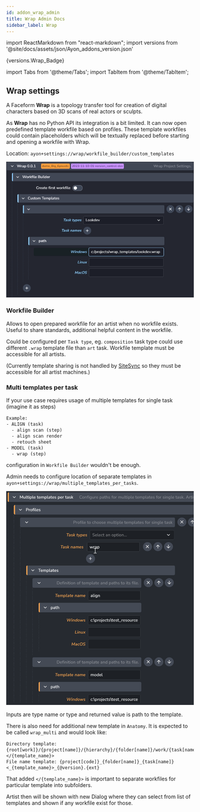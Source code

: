 ```yaml
---
id: addon_wrap_admin
title: Wrap Admin Docs
sidebar_label: Wrap
---
```


import ReactMarkdown from "react-markdown";
import versions from '@site/docs/assets/json/Ayon_addons_version.json'

<ReactMarkdown>
{versions.Wrap_Badge}
</ReactMarkdown>

import Tabs from '@theme/Tabs';
import TabItem from '@theme/TabItem';

## Wrap settings

A Faceform **Wrap** is a topology transfer tool for creation of digital characters based on 3D scans of real actors or sculpts.

As **Wrap** has no Python API its integration is a bit limited. It can now open predefined template workfile based on profiles.
These template workfiles could contain placeholders which will be textually replaced before starting and opening a workfile with Wrap.

Location: `ayon+settings://wrap/workfile_builder/custom_templates`

![Wrap Project Settings](assets/admin_hosts_wrap_settings.png)

### Workfile Builder

Allows to open prepared workfile for an artist when no workfile exists. Useful to share standards, additional helpful content in the workfile.

Could be configured per `Task type`, eg. `composition` task type could use different `.wrap` template file than `art` task.
Workfile template must be accessible for all artists.

(Currently template sharing is not handled by [SiteSync](addon_site_sync_admin.md) so they must be accessible for all artist machines.)

### Multi templates per task

If your use case requires usage of multiple templates for single task (imagine it as steps)
```
Example:
- ALIGN (task)
  - align scan (step)
  - align scan render
  - retouch sheet
- MODEL (task)
  - wrap (step)
```
configuration in `Workfile Builder` wouldn't be enough. 


Admin needs to configure location of separate templates in `ayon+settings://wrap/multiple_templates_per_tasks`.

![Wrap Multi templates Project Settings](assets/admin_hosts_wrap_multi_templates.png)

Inputs are type name or type and returned value is path to the template.

There is also need for additional new template in `Anatomy`. It is expected to be called `wrap_multi` and would look like:
```
Directory template: {root[work]}/{project[name]}/{hierarchy}/{folder[name]}/work/{task[name]}</{template_name}>
File name template: {project[code]}_{folder[name]}_{task[name]}<_{template_name}>_{@version}.{ext}
```
That added `</{template_name}>` is important to separate workfiles for particular template into subfolders.

Artist then will be shown with new Dialog where they can select from list of templates and shown if any workfile exist for those.
